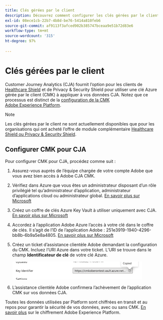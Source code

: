 ```yaml
---
title: Clés gérées par le client
description: Découvrez comment configurer les clés gérées par le client pour CJA.
exl-id: 08ece1cb-22b7-4b8d-be76-5414a810feb6
source-git-commit: af9113f3afced902b385747bceaa9e51b72d83e6
workflow-type: tm+mt
source-wordcount: '315'
ht-degree: 97%

---
```


# Clés gérées par le client

Customer Journey Analytics (CJA) fournit l’option pour les clients de [Healthcare Shield](https://www.adobe.com/trust/compliance/hipaa-ready.html) et de Privacy &amp; Security Shield pour utiliser une clé Azure gérée par le client (CMK) à appliquer à vos données CJA.  Notez que ce processus est distinct de la [configuration de la CMK Adobe Experience Platform](https://experienceleague.adobe.com/docs/experience-platform/landing/governance-privacy-security/customer-managed-keys.html?lang=fr).

>[!NOTE]
>
>Les clés gérées par le client ne sont actuellement disponibles que pour les organisations qui ont acheté l’offre de module complémentaire [Healthcare Shield ou Privacy &amp; Security Shield](https://experienceleague.adobe.com/docs/customer-data-management-voices-events/events/governance/healthcare-shield.html?lang=en).

## Configurer CMK pour CJA

Pour configurer CMK pour CJA, procédez comme suit :

1. Assurez-vous auprès de l’équipe chargée de votre compte Adobe que vous avez bien accès à Adobe CJA CMK.
1. Vérifiez dans Azure que vous êtes un administrateur disposant d’un rôle privilégié tel qu’administrateur d’application, administrateur d’applications cloud ou administrateur global. [En savoir plus sur Microsoft](https://learn.microsoft.com/fr-fr/azure/active-directory/roles/permissions-reference)
1. Créez un coffre de clés Azure Key Vault à utiliser uniquement avec CJA. [En savoir plus sur Microsoft](https://learn.microsoft.com/fr-fr/azure/key-vault/general/)
1. Accordez à l’application Adobe Azure l’accès à votre clé dans le coffre de clés. Il s’agit de l’ID de l’application Adobe : 251e3919-1940-4296-bb8b-6b9a5e8a4805. [En savoir plus sur Microsoft](https://learn.microsoft.com/fr-fr/azure/storage/common/customer-managed-keys-configure-cross-tenant-existing-account?toc=%2Fazure%2Fstorage%2Fblobs%2Ftoc.json&amp;tabs=powershell-preview%2Cazure-portal#the-customer-grants-the-service-providers-app-access-to-the-key-in-the-key-vault)
1. Créez un ticket d’assistance clientèle Adobe demandant la configuration du CMK. Incluez l’URI Azure dans votre ticket. L’URI se trouve dans le champ **Identificateur de clé** de votre clé Azure.

   ![](assets/key-identifier.png)

1. L’assistance clientèle Adobe confirmera l’achèvement de l’application CMK sur vos données CJA.

Toutes les données utilisées par Platform sont chiffrées en transit et au repos pour garantir la sécurité de vos données, avec ou sans CMK. [En savoir plus](https://experienceleague.adobe.com/docs/experience-platform/landing/governance-privacy-security/encryption.html?lang=fr) sur le chiffrement Adobe Experience Platform.

